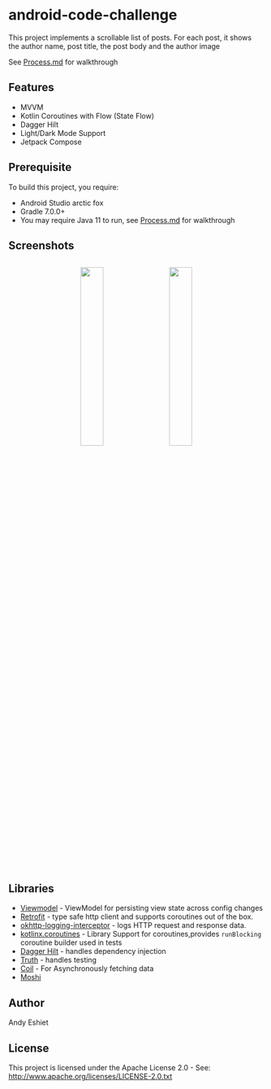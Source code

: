 # android-code-challenge

This project implements a scrollable list of posts.
For each post, it shows the author name, post title, the post body and the author image

See [Process.md](https://github.com/mathemandy/league-test/blob/master/Process.md) for walkthrough

## Features
* MVVM
* Kotlin Coroutines with Flow (State Flow)
* Dagger Hilt
* Light/Dark Mode Support
* Jetpack Compose 


## Prerequisite
To build this project, you require:
- Android Studio arctic fox
- Gradle 7.0.0+
- You may require Java 11 to run, see [Process.md](https://github.com/mathemandy/league-test/blob/master/Process.md) for walkthrough

<h2 align="left">Screenshots</h2>
<h4 align="center">
<img src="https://user-images.githubusercontent.com/6526607/134254829-e41eae80-67f8-471b-874f-bb807c2d871d.jpg" width="30%" vspace="10" hspace="10">
<img src="https://user-images.githubusercontent.com/6526607/134254836-2be2d7b4-9e3c-4554-92f9-92eb87896b79.jpg" width="30%" vspace="10" hspace="10"><br>
  

## Libraries

- [Viewmodel](https://developer.android.com/topic/libraries/architecture/viewmodel) - ViewModel for persisting view state across config changes
- [Retrofit](https://square.github.io/retrofit/) - type safe http client and supports coroutines out of the box.
- [okhttp-logging-interceptor](https://github.com/square/okhttp/blob/master/okhttp-logging-interceptor/README.md) - logs HTTP request and response data.
- [kotlinx.coroutines](https://github.com/Kotlin/kotlinx.coroutines) - Library Support for coroutines,provides `runBlocking` coroutine builder used in tests
- [Dagger Hilt](https://dagger.dev/hilt) - handles dependency injection
- [Truth](https://github.com/google/truth) - handles testing
- [Coil](https://github.com/coil-kt/coil) - For Asynchronously fetching data
- [Moshi](https://github.com/square/moshi)

## Author
Andy Eshiet

## License
This project is licensed under the Apache License 2.0 - See: http://www.apache.org/licenses/LICENSE-2.0.txt
